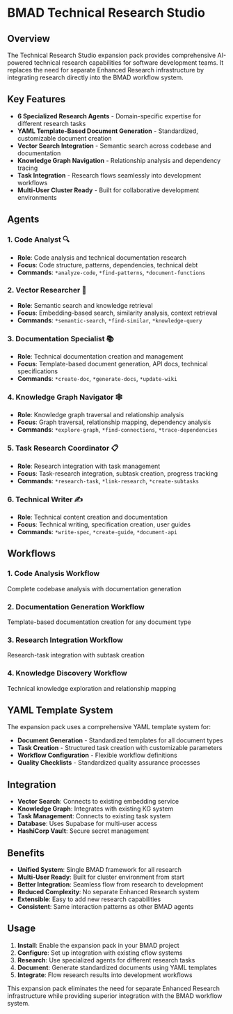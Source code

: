 # BMAD Technical Research Studio

## Overview

The Technical Research Studio expansion pack provides comprehensive AI-powered technical research capabilities for software development teams. It replaces the need for separate Enhanced Research infrastructure by integrating research directly into the BMAD workflow system.

## Key Features

- **6 Specialized Research Agents** - Domain-specific expertise for different research tasks
- **YAML Template-Based Document Generation** - Standardized, customizable document creation
- **Vector Search Integration** - Semantic search across codebase and documentation
- **Knowledge Graph Navigation** - Relationship analysis and dependency tracing
- **Task Integration** - Research flows seamlessly into development workflows
- **Multi-User Cluster Ready** - Built for collaborative development environments

## Agents

### 1. Code Analyst 🔍
- **Role**: Code analysis and technical documentation research
- **Focus**: Code structure, patterns, dependencies, technical debt
- **Commands**: `*analyze-code`, `*find-patterns`, `*document-functions`

### 2. Vector Researcher 🧠
- **Role**: Semantic search and knowledge retrieval
- **Focus**: Embedding-based search, similarity analysis, context retrieval
- **Commands**: `*semantic-search`, `*find-similar`, `*knowledge-query`

### 3. Documentation Specialist 📚
- **Role**: Technical documentation creation and management
- **Focus**: Template-based document generation, API docs, technical specifications
- **Commands**: `*create-doc`, `*generate-docs`, `*update-wiki`

### 4. Knowledge Graph Navigator 🕸️
- **Role**: Knowledge graph traversal and relationship analysis
- **Focus**: Graph traversal, relationship mapping, dependency analysis
- **Commands**: `*explore-graph`, `*find-connections`, `*trace-dependencies`

### 5. Task Research Coordinator 📋
- **Role**: Research integration with task management
- **Focus**: Task-research integration, subtask creation, progress tracking
- **Commands**: `*research-task`, `*link-research`, `*create-subtasks`

### 6. Technical Writer ✍️
- **Role**: Technical content creation and documentation
- **Focus**: Technical writing, specification creation, user guides
- **Commands**: `*write-spec`, `*create-guide`, `*document-api`

## Workflows

### 1. Code Analysis Workflow
Complete codebase analysis with documentation generation

### 2. Documentation Generation Workflow
Template-based documentation creation for any document type

### 3. Research Integration Workflow
Research-task integration with subtask creation

### 4. Knowledge Discovery Workflow
Technical knowledge exploration and relationship mapping

## YAML Template System

The expansion pack uses a comprehensive YAML template system for:

- **Document Generation** - Standardized templates for all document types
- **Task Creation** - Structured task creation with customizable parameters
- **Workflow Configuration** - Flexible workflow definitions
- **Quality Checklists** - Standardized quality assurance processes

## Integration

- **Vector Search**: Connects to existing embedding service
- **Knowledge Graph**: Integrates with existing KG system
- **Task Management**: Connects to existing task system
- **Database**: Uses Supabase for multi-user access
- **HashiCorp Vault**: Secure secret management

## Benefits

- **Unified System**: Single BMAD framework for all research
- **Multi-User Ready**: Built for cluster environment from start
- **Better Integration**: Seamless flow from research to development
- **Reduced Complexity**: No separate Enhanced Research system
- **Extensible**: Easy to add new research capabilities
- **Consistent**: Same interaction patterns as other BMAD agents

## Usage

1. **Install**: Enable the expansion pack in your BMAD project
2. **Configure**: Set up integration with existing cflow systems
3. **Research**: Use specialized agents for different research tasks
4. **Document**: Generate standardized documents using YAML templates
5. **Integrate**: Flow research results into development workflows

This expansion pack eliminates the need for separate Enhanced Research infrastructure while providing superior integration with the BMAD workflow system.
